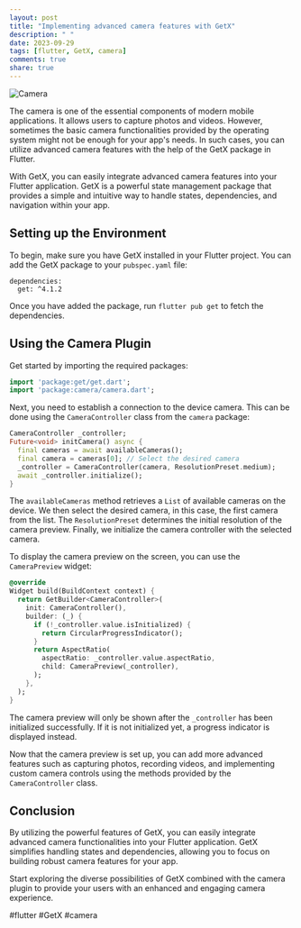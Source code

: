 ```yaml
---
layout: post
title: "Implementing advanced camera features with GetX"
description: " "
date: 2023-09-29
tags: [flutter, GetX, camera]
comments: true
share: true
---
```


![Camera](https://example.com/camera.jpg)

The camera is one of the essential components of modern mobile applications. It allows users to capture photos and videos. However, sometimes the basic camera functionalities provided by the operating system might not be enough for your app's needs. In such cases, you can utilize advanced camera features with the help of the GetX package in Flutter. 

With GetX, you can easily integrate advanced camera features into your Flutter application. GetX is a powerful state management package that provides a simple and intuitive way to handle states, dependencies, and navigation within your app.

## Setting up the Environment

To begin, make sure you have GetX installed in your Flutter project. You can add the GetX package to your `pubspec.yaml` file:
```
dependencies:
  get: ^4.1.2
```
Once you have added the package, run `flutter pub get` to fetch the dependencies.

## Using the Camera Plugin

Get started by importing the required packages:
```dart
import 'package:get/get.dart';
import 'package:camera/camera.dart';
```

Next, you need to establish a connection to the device camera. This can be done using the `CameraController` class from the `camera` package:
```dart
CameraController _controller;
Future<void> initCamera() async {
  final cameras = await availableCameras();
  final camera = cameras[0]; // Select the desired camera
  _controller = CameraController(camera, ResolutionPreset.medium);
  await _controller.initialize();
}
```

The `availableCameras` method retrieves a `List` of available cameras on the device. We then select the desired camera, in this case, the first camera from the list. The `ResolutionPreset` determines the initial resolution of the camera preview. Finally, we initialize the camera controller with the selected camera.

To display the camera preview on the screen, you can use the `CameraPreview` widget:
```dart
@override
Widget build(BuildContext context) {
  return GetBuilder<CameraController>(
    init: CameraController(),
    builder: (_) {
      if (!_controller.value.isInitialized) {
        return CircularProgressIndicator();
      }
      return AspectRatio(
        aspectRatio: _controller.value.aspectRatio,
        child: CameraPreview(_controller),
      );
    },
  );
}
```

The camera preview will only be shown after the `_controller` has been initialized successfully. If it is not initialized yet, a progress indicator is displayed instead.

Now that the camera preview is set up, you can add more advanced features such as capturing photos, recording videos, and implementing custom camera controls using the methods provided by the `CameraController` class.

## Conclusion

By utilizing the powerful features of GetX, you can easily integrate advanced camera functionalities into your Flutter application. GetX simplifies handling states and dependencies, allowing you to focus on building robust camera features for your app.

Start exploring the diverse possibilities of GetX combined with the camera plugin to provide your users with an enhanced and engaging camera experience.

#flutter #GetX #camera